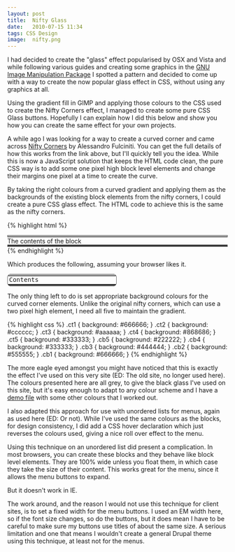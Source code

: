 ```yaml
---
layout: post
title:  Nifty Glass
date:   2010-07-15 11:34
tags: CSS Design
image:  nifty.png
---
```

I had decided to create the "glass" effect popularised by OSX and Vista and while following various guides and creating some graphics in the [GNU Image Manipulation Package](http://www.gimp.org) I spotted a pattern and decided to come up with a way to create the now popular glass effect in CSS, without using any graphics at all.

Using the gradient fill in GIMP and applying those colours to the CSS used to create the Nifty Corners effect, I managed to create some pure CSS Glass buttons. Hopefully I can explain how I did this below and show you how you can create the same effect for your own projects.

A while ago I was looking for a way to create a curved corner and came across [Nifty Corners](http://webdesign.html.it/articoli/leggi/528/more-nifty-corners/) by Alessandro Fulciniti. You can get the full details of how this works from the link above, but I'll quickly tell you the idea. While this is now a JavaScript solution that keeps the HTML code clean, the pure CSS way is to add some one pixel high block level elements and change their margins one pixel at a time to create the curve.

By taking the right colours from a curved gradient and applying them as the backgrounds of the existing block elements from the nifty corners, I could create a pure CSS glass effect. The HTML code to achieve this is the same as the nifty corners.

<style>
.ct1, .ct2, .ct3, .ct4, .ct5, .cb1, .cb2, .cb3, .cb4, .cb5 {
  border-color: #666666;
  border-style: solid;
  border-width: 0 1px;
  display: block;
  height: 1px;
}
.block .content {
  border-color: #666666;
  border-style: solid;
  border-width: 1px 1px 0;
  padding: 0 3px 2px;
}
.block .ct1, .block .cb1 { margin: 0 5px;}
.block .ct2, .block .cb2 { margin: 0 3px;}
.block .ct3, .block .cb3 { margin: 0 2px;}
.block .ct4, .block .cb4 { margin: 0 1px;}
.block .ct5, .block .cb5 { margin: 0 1px;}
.ct1 { background: none repeat scroll 0 0 #666666;}
.ct2 { background: none repeat scroll 0 0 #CCCCCC;}
.ct3 { background: none repeat scroll 0 0 #AAAAAA;}
.ct4 { background: none repeat scroll 0 0 #868686;}
.ct5 { background: none repeat scroll 0 0 #333333;}
.cb5 { background: none repeat scroll 0 0 #222222;}
.cb4 { background: none repeat scroll 0 0 #333333;}
.cb3 { background: none repeat scroll 0 0 #444444;}
.cb2 { background: none repeat scroll 0 0 #555555;}
.cb1 { background: none repeat scroll 0 0 #666666;}
</style>

{% highlight html %}
<div>
<b class="ct1"></b>
<b class="ct2"></b>
<b class="ct3"></b>
<b class="ct4"></b>
<b class="ct5"></b>
<div class="content">The contents of the block</div>
<b class="cb5"></b>
<b class="cb4"></b>
<b class="cb3"></b>
<b class="cb2"></b>
<b class="cb1"></b>
</div>
{% endhighlight %}

Which produces the following, assuming your browser likes it.

<pre><div style="width: 250px" class="sidebar"><div class="block"><b class="ct1"></b><b class="ct2"></b><b class="ct3"></b><b class="ct4"></b><b class="ct5"></b><div class="content" style="border-top: none; margin-bottom: 0">Contents</div><b class="cb5"></b><b class="cb4"></b><b class="cb3"></b><b class="cb2"></b><b class="cb1"></b></div></div></pre>

The only thing left to do is set appropriate background colours for the curved corner elements. Unlike the original nifty corners, which can use a two pixel high element, I need all five to maintain the gradient.

{% highlight css %}
.ct1 { background: #666666; }
.ct2 { background: #cccccc; }
.ct3 { background: #aaaaaa; }
.ct4 { background: #868686; }
.ct5 { background: #333333; }
.cb5 { background: #222222; }
.cb4 { background: #333333; }
.cb3 { background: #444444; }
.cb2 { background: #555555; }
.cb1 { background: #666666; }
{% endhighlight %}

The more eagle eyed amongst you might have noticed that this is exactly the effect I've used on this very site (ED: The old site, no longer used here). The colours presented here are all grey, to give the black glass I've used on this site, but it's easy enough to adapt to any colour scheme and I have a [demo file](/demo/glass.html) with some other colours that I worked out.

I also adapted this approach for use with unordered lists for menus, again as used here (ED: Or not). While I've used the same colours as the blocks, for design consistency, I did add a CSS hover declaration which just reverses the colours used, giving a nice roll over effect to the menu.

Using this technique on an unordered list did present a complication. In most browsers, you can create these blocks and they behave like block level elements. They are 100% wide unless you float them, in which case they take the size of their content. This works great for the menu, since it allows the menu buttons to expand.

But it doesn't work in IE.

The work around, and the reason I would not use this technique for client sites, is to set a fixed width for the menu buttons. I used an EM width here, so if the font size changes, so do the buttons, but it does mean I have to be careful to make sure my buttons use titles of about the same size. A serious limitation and one that means I wouldn't create a general Drupal theme using this technique, at least not for the menus.
